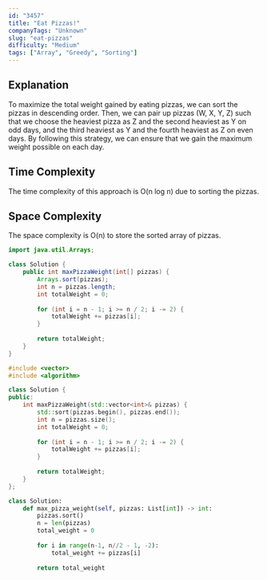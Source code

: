 ```yaml
---
id: "3457"
title: "Eat Pizzas!"
companyTags: "Unknown"
slug: "eat-pizzas"
difficulty: "Medium"
tags: ["Array", "Greedy", "Sorting"]
---
```


## Explanation
To maximize the total weight gained by eating pizzas, we can sort the pizzas in descending order. Then, we can pair up pizzas (W, X, Y, Z) such that we choose the heaviest pizza as Z and the second heaviest as Y on odd days, and the third heaviest as Y and the fourth heaviest as Z on even days. By following this strategy, we can ensure that we gain the maximum weight possible on each day.

## Time Complexity
The time complexity of this approach is O(n log n) due to sorting the pizzas.

## Space Complexity
The space complexity is O(n) to store the sorted array of pizzas.
```java
import java.util.Arrays;

class Solution {
    public int maxPizzaWeight(int[] pizzas) {
        Arrays.sort(pizzas);
        int n = pizzas.length;
        int totalWeight = 0;
        
        for (int i = n - 1; i >= n / 2; i -= 2) {
            totalWeight += pizzas[i];
        }
        
        return totalWeight;
    }
}
```

```cpp
#include <vector>
#include <algorithm>

class Solution {
public:
    int maxPizzaWeight(std::vector<int>& pizzas) {
        std::sort(pizzas.begin(), pizzas.end());
        int n = pizzas.size();
        int totalWeight = 0;
        
        for (int i = n - 1; i >= n / 2; i -= 2) {
            totalWeight += pizzas[i];
        }
        
        return totalWeight;
    }
};
```

```python
class Solution:
    def max_pizza_weight(self, pizzas: List[int]) -> int:
        pizzas.sort()
        n = len(pizzas)
        total_weight = 0
        
        for i in range(n-1, n//2 - 1, -2):
            total_weight += pizzas[i]
        
        return total_weight
```